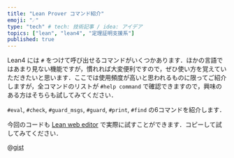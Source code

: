 ```yaml
---
title: "Lean Prover コマンド紹介"
emoji: "☄️"
type: "tech" # tech: 技術記事 / idea: アイデア
topics: ["lean", "lean4", "定理証明支援系"]
published: true
---
```


Lean4 には `#` をつけて呼び出せるコマンドがいくつかあります．ほかの言語ではあまり見ない機能ですが，慣れれば大変便利ですので，ぜひ使い方を覚えていただきたいと思います．ここでは使用頻度が高いと思われるものに限ってご紹介しますが，全コマンドのリストが `#help command` で確認できますので，興味のある方はそちらも試してみてください．

`#eval`, `#check`, `#guard_msgs`, `#guard`, `#print`, `#find` の6コマンドを紹介します．

今回のコードも [Lean web editor](https://live.lean-lang.org/) で実際に試すことができます．コピーして試してみてください．

@[gist](https://gist.github.com/Seasawher/d3ab5bbe9ba2ab3a70fe2440ec65b149)